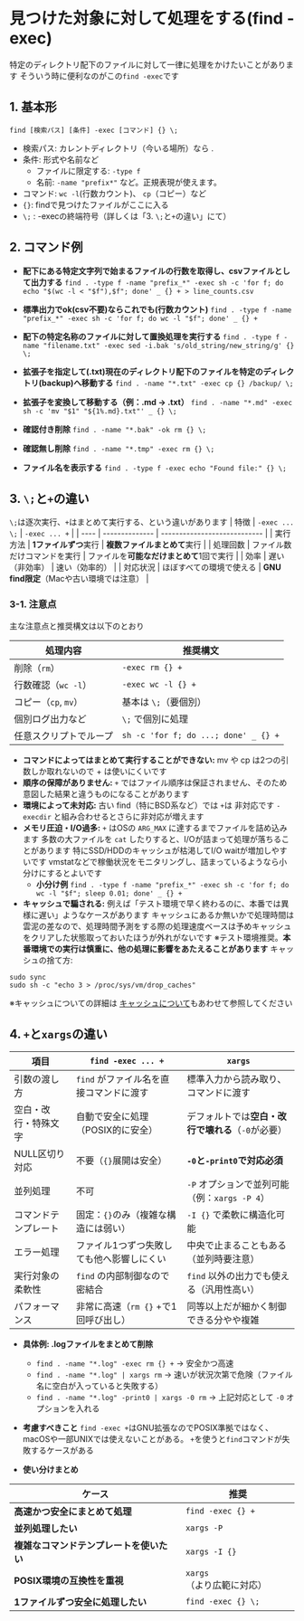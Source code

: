 # 見つけた対象に対して処理をする(find -exec)
特定のディレクトリ配下のファイルに対して一律に処理をかけたいことがあります
そういう時に便利なのがこの`find -exec`です

## 1. 基本形
`find [検索パス] [条件] -exec [コマンド] {} \;`

- 検索パス: カレントディレクトリ（今いる場所）なら . 
- 条件: 形式や名前など
    - ファイルに限定する: `-type f`
    - 名前: `-name "prefix*"` など。正規表現が使えます。
- コマンド: `wc -l`(行数カウント)、 `cp`（コピー）など
- `{}`: findで見つけたファイルがここに入る
- `\;` : -execの終端符号（詳しくは「3. `\;`と`+`の違い」にて）

## 2. コマンド例

- **配下にある特定文字列で始まるファイルの行数を取得し、csvファイルとして出力する**
`find . -type f -name "prefix_*" -exec sh -c 'for f; do echo "$(wc -l < "$f"),$f"; done' _ {} + > line_counts.csv`

- **標準出力でok(csv不要)ならこれでも(行数カウント)**
`find . -type f -name "prefix_*" -exec sh -c 'for f; do wc -l "$f"; done' _ {} +`

- **配下の特定名称のファイルに対して置換処理を実行する**
`find . -type f -name "filename.txt" -exec sed -i.bak 's/old_string/new_string/g' {} \;`

- **拡張子を指定して(.txt)現在のディレクトリ配下のファイルを特定のディレクトリ(backup)へ移動する**
`find . -name "*.txt" -exec cp {} /backup/ \;`

- **拡張子を変換して移動する（例：.md → .txt）**
`find . -name "*.md" -exec sh -c 'mv "$1" "${1%.md}.txt"' _ {} \;`

- **確認付き削除**
`find . -name "*.bak" -ok rm {} \;`

- **確認無し削除**
`find . -name "*.tmp" -exec rm {} \;`

- **ファイル名を表示する**
`find . -type f -exec echo "Found file:" {} \;`

## 3. `\;`と`+`の違い
`\;`は逐次実行、`+`はまとめて実行する、という違いがあります
| 特徴   | `-exec ... \;` | `-exec ... +`                |
| ---- | -------------- | ---------------------------- |
| 実行方法 | **1ファイルずつ**実行  | **複数ファイルまとめて**実行             |
| 処理回数 | ファイル数だけコマンドを実行 | ファイルを**可能なだけまとめて**1回で実行      |
| 効率   | 遅い（非効率）        | 速い（効率的）                      |
| 対応状況 | ほぼすべての環境で使える   | **GNU find限定**（Macや古い環境では注意） |

### 3-1. **注意点**
主な注意点と推奨構文は以下のとおり

| 処理内容            | 推奨構文                                   |
| --------------- | -------------------------------------- |
| 削除（`rm`）        | `-exec rm {} +`                       |
| 行数確認（`wc -l`）   | `-exec wc -l {} +`                    |
| コピー（`cp`, `mv`） | 基本は `\;`（要個別）                          |
| 個別ログ出力など        | `\;` で個別に処理                            |
| 任意スクリプトでループ     | `sh -c 'for f; do ...; done' _ {} +`  |

- **コマンドによってはまとめて実行することができない:**
mv や cp は2つの引数しか取れないので + は使いにくいです
- **順序の保障がありません:**
`+` ではファイル順序は保証されません、そのため意図した結果と違うものになることがあります
- **環境によって未対応:**
古い find（特にBSD系など）では `+`は 非対応です
`-execdir` と組み合わせるとさらに非対応が増えます
- **メモリ圧迫・I/O過多:**
`+` はOSの `ARG_MAX` に達するまでファイルを詰め込みます
多数の大ファイルを `cat` したりすると、I/Oが詰まって処理が落ちることがあります
特にSSD/HDDのキャッシュが枯渇してI/O waitが増加しやすいです
vmstatなどで稼働状況をモニタリングし、詰まっているようなら小分けにするとよいです
  - **小分け例**
`find . -type f -name "prefix_*" -exec sh -c 'for f; do wc -l "$f"; sleep 0.01; done' _ {} +`
- **キャッシュで騙される:**
例えば「テスト環境で早く終わるのに、本番では異様に遅い」ようなケースがあります
キャッシュにあるか無いかで処理時間は雲泥の差なので、処理時間予測をする際の処理速度ベースは予めキャッシュをクリアした状態取っておいたほうが外れがないです
※テスト環境推奨。**本番環境での実行は慎重に、他の処理に影響をあたえることがあります**
キャッシュの捨て方: 
```
sudo sync
sudo sh -c "echo 3 > /proc/sys/vm/drop_caches"
```
※キャッシュについての詳細は [キャッシュについて](./chache.md)もあわせて参照してください

## 4. `+`と`xargs`の違い

| 項目         | `find -exec ... +`      | `xargs`                         |
| ---------- | ----------------------- | ------------------------------- |
| 引数の渡し方     | `find` がファイル名を直接コマンドに渡す | 標準入力から読み取り、コマンドに渡す              |
| 空白・改行・特殊文字 | 自動で安全に処理（POSIX的に安全）     | デフォルトでは**空白・改行で壊れる**（`-0`が必要）   |
| NULL区切り対応  | 不要（`{}`展開は安全）           | **`-0`と`-print0`で対応必須**         |
| 並列処理       | 不可                      | `-P` オプションで並列可能（例：`xargs -P 4`） |
| コマンドテンプレート | 固定：`{}`のみ（複雑な構造には弱い）    | `-I {}` で柔軟に構造化可能               |
| エラー処理      | ファイル1つずつ失敗しても他へ影響しにくい   | 中央で止まることもある（並列時要注意）             |
| 実行対象の柔軟性   | `find` の内部制御なので密結合      | `find` 以外の出力でも使える（汎用性高い）        |
| パフォーマンス    | 非常に高速（`rm {}` +で1回呼び出し） | 同等以上だが細かく制御できる分やや複雑             |

- **具体例: .logファイルをまとめて削除**
  - `find . -name "*.log" -exec rm {} +` → 安全かつ高速
  - `find . -name "*.log" | xargs rm` → 速いが状況次第で危険（ファイル名に空白が入っていると失敗する）
  - `find . -name "*.log" -print0 | xargs -0 rm` → 上記対応として `-0` オプションを入れる

- **考慮すべきこと**
`find -exec +`はGNU拡張なのでPOSIX準拠ではなく、macOSや一部UNIXでは使えないことがある。
`+`を使うと`find`コマンドが失敗するケースがある

- **使い分けまとめ**

| ケース                    | 推奨                   |
| ---------------------- | -------------------- |
| **高速かつ安全にまとめて処理**      |  `find -exec {} +`  |
| **並列処理したい**            |  `xargs -P`         |
| **複雑なコマンドテンプレートを使いたい** |  `xargs -I {}`      |
| **POSIX環境の互換性を重視**     |  `xargs`（より広範に対応）   |
| **1ファイルずつ安全に処理したい**    |  `find -exec {} \;` |
